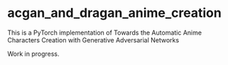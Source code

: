 # acgan_and_dragan_anime_creation

This is a PyTorch implementation of Towards the Automatic Anime Characters Creation with Generative Adversarial Networks

Work in progress.
